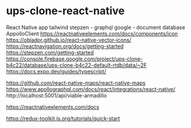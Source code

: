 # ups-clone-react-native
React Native app
tailwind
stepzen - graphql
google - document database
AppolloClient
https://reactnativeelements.com/docs/components/icon
https://oblador.github.io/react-native-vector-icons/
https://reactnavigation.org/docs/getting-started
https://stepzen.com/getting-started
https://console.firebase.google.com/project/ups-clone-b4c22/database/ups-clone-b4c22-default-rtdb/data/~2F
https://docs.expo.dev/guides/typescript/

https://github.com/react-native-maps/react-native-maps
https://www.apollographql.com/docs/react/integrations/react-native/
http://localhost:5001/api/viable-armadillo

https://reactnativeelements.com/docs


https://redux-toolkit.js.org/tutorials/quick-start
